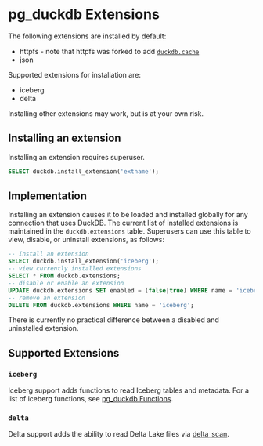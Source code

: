 # pg_duckdb Extensions

The following extensions are installed by default:

* httpfs - note that httpfs was forked to add [`duckdb.cache`](functions.md#cache)
* json

Supported extensions for installation are:

* iceberg
* delta

Installing other extensions may work, but is at your own risk.

## Installing an extension

Installing an extension requires superuser.

```sql
SELECT duckdb.install_extension('extname');
```

## Implementation

Installing an extension causes it to be loaded and installed globally for any connection that uses DuckDB. The current list of installed extensions is maintained in the `duckdb.extensions` table. Superusers can use this table to view, disable, or uninstall extensions, as follows:

```sql
-- Install an extension
SELECT duckdb.install_extension('iceberg');
-- view currently installed extensions
SELECT * FROM duckdb.extensions;
-- disable or enable an extension
UPDATE duckdb.extensions SET enabled = (false|true) WHERE name = 'iceberg';
-- remove an extension
DELETE FROM duckdb.extensions WHERE name = 'iceberg';
```

There is currently no practical difference between a disabled and uninstalled extension.

## Supported Extensions

### `iceberg`

Iceberg support adds functions to read Iceberg tables and metadata. For a list of iceberg functions, see [pg_duckdb Functions](functions.md).

### `delta`

Delta support adds the ability to read Delta Lake files via [delta_scan](functions.md#delta_scan).
